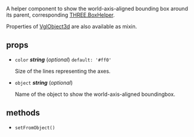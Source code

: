 A helper component to show the world-axis-aligned bounding box around its parent,
corresponding [THREE.BoxHelper](https://threejs.org/docs/index.html#api/helpers/BoxHelper).

Properties of [VglObject3d](vgl-object3d) are also available as mixin. 

## props 

- `color` ***string*** (*optional*) `default: '#ff0'` 

  Size of the lines representing the axes. 

- `object` ***string*** (*optional*) 

  Name of the object to show the world-axis-aligned boundingbox. 

## methods 

- `setFromObject()` 

